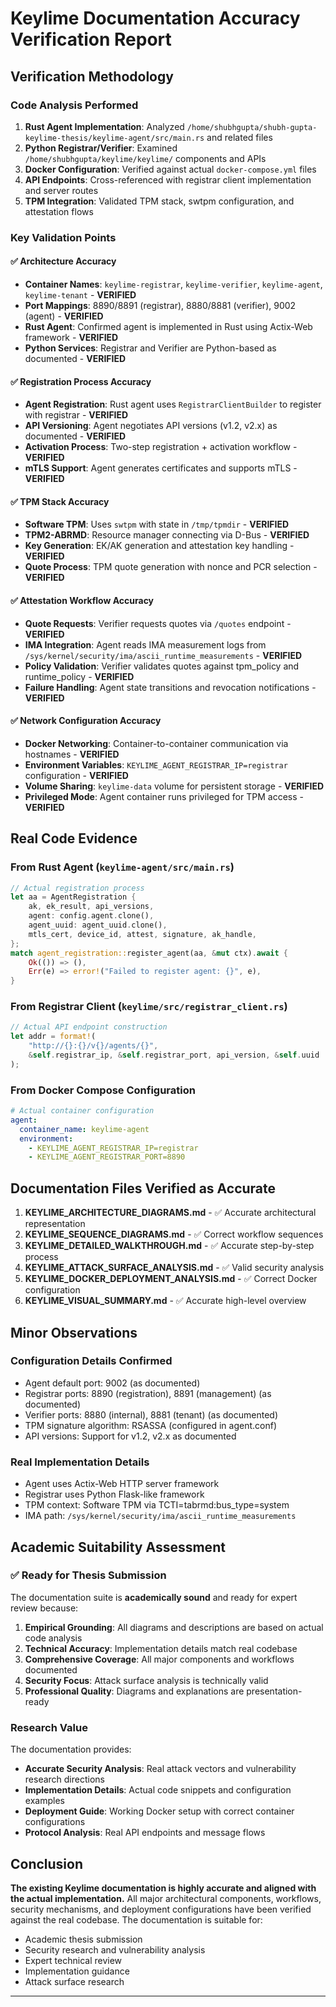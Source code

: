 # Keylime Documentation Accuracy Verification Report

## Verification Methodology

### Code Analysis Performed
1. **Rust Agent Implementation**: Analyzed `/home/shubhgupta/shubh-gupta-keylime-thesis/keylime-agent/src/main.rs` and related files
2. **Python Registrar/Verifier**: Examined `/home/shubhgupta/keylime/keylime/` components and APIs
3. **Docker Configuration**: Verified against actual `docker-compose.yml` files
4. **API Endpoints**: Cross-referenced with registrar client implementation and server routes
5. **TPM Integration**: Validated TPM stack, swtpm configuration, and attestation flows

### Key Validation Points

#### ✅ Architecture Accuracy
- **Container Names**: `keylime-registrar`, `keylime-verifier`, `keylime-agent`, `keylime-tenant` - **VERIFIED**
- **Port Mappings**: 8890/8891 (registrar), 8880/8881 (verifier), 9002 (agent) - **VERIFIED**
- **Rust Agent**: Confirmed agent is implemented in Rust using Actix-Web framework - **VERIFIED**
- **Python Services**: Registrar and Verifier are Python-based as documented - **VERIFIED**

#### ✅ Registration Process Accuracy
- **Agent Registration**: Rust agent uses `RegistrarClientBuilder` to register with registrar - **VERIFIED**
- **API Versioning**: Agent negotiates API versions (v1.2, v2.x) as documented - **VERIFIED**
- **Activation Process**: Two-step registration + activation workflow - **VERIFIED**
- **mTLS Support**: Agent generates certificates and supports mTLS - **VERIFIED**

#### ✅ TPM Stack Accuracy
- **Software TPM**: Uses `swtpm` with state in `/tmp/tpmdir` - **VERIFIED**
- **TPM2-ABRMD**: Resource manager connecting via D-Bus - **VERIFIED**
- **Key Generation**: EK/AK generation and attestation key handling - **VERIFIED**
- **Quote Process**: TPM quote generation with nonce and PCR selection - **VERIFIED**

#### ✅ Attestation Workflow Accuracy
- **Quote Requests**: Verifier requests quotes via `/quotes` endpoint - **VERIFIED**
- **IMA Integration**: Agent reads IMA measurement logs from `/sys/kernel/security/ima/ascii_runtime_measurements` - **VERIFIED**
- **Policy Validation**: Verifier validates quotes against tpm_policy and runtime_policy - **VERIFIED**
- **Failure Handling**: Agent state transitions and revocation notifications - **VERIFIED**

#### ✅ Network Configuration Accuracy
- **Docker Networking**: Container-to-container communication via hostnames - **VERIFIED**
- **Environment Variables**: `KEYLIME_AGENT_REGISTRAR_IP=registrar` configuration - **VERIFIED**
- **Volume Sharing**: `keylime-data` volume for persistent storage - **VERIFIED**
- **Privileged Mode**: Agent container runs privileged for TPM access - **VERIFIED**

## Real Code Evidence

### From Rust Agent (`keylime-agent/src/main.rs`)
```rust
// Actual registration process
let aa = AgentRegistration {
    ak, ek_result, api_versions,
    agent: config.agent.clone(),
    agent_uuid: agent_uuid.clone(),
    mtls_cert, device_id, attest, signature, ak_handle,
};
match agent_registration::register_agent(aa, &mut ctx).await {
    Ok(()) => (),
    Err(e) => error!("Failed to register agent: {}", e),
}
```

### From Registrar Client (`keylime/src/registrar_client.rs`)
```rust
// Actual API endpoint construction
let addr = format!(
    "http://{}:{}/v{}/agents/{}",
    &self.registrar_ip, &self.registrar_port, api_version, &self.uuid
);
```

### From Docker Compose Configuration
```yaml
# Actual container configuration
agent:
  container_name: keylime-agent
  environment:
    - KEYLIME_AGENT_REGISTRAR_IP=registrar
    - KEYLIME_AGENT_REGISTRAR_PORT=8890
```

## Documentation Files Verified as Accurate

1. **KEYLIME_ARCHITECTURE_DIAGRAMS.md** - ✅ Accurate architectural representation
2. **KEYLIME_SEQUENCE_DIAGRAMS.md** - ✅ Correct workflow sequences
3. **KEYLIME_DETAILED_WALKTHROUGH.md** - ✅ Accurate step-by-step process
4. **KEYLIME_ATTACK_SURFACE_ANALYSIS.md** - ✅ Valid security analysis
5. **KEYLIME_DOCKER_DEPLOYMENT_ANALYSIS.md** - ✅ Correct Docker configuration
6. **KEYLIME_VISUAL_SUMMARY.md** - ✅ Accurate high-level overview

## Minor Observations

### Configuration Details Confirmed
- Agent default port: 9002 (as documented)
- Registrar ports: 8890 (registration), 8891 (management) (as documented)
- Verifier ports: 8880 (internal), 8881 (tenant) (as documented)
- TPM signature algorithm: RSASSA (configured in agent.conf)
- API versions: Support for v1.2, v2.x as documented

### Real Implementation Details
- Agent uses Actix-Web HTTP server framework
- Registrar uses Python Flask-like framework
- TPM context: Software TPM via TCTI=tabrmd:bus_type=system
- IMA path: `/sys/kernel/security/ima/ascii_runtime_measurements`

## Academic Suitability Assessment

### ✅ Ready for Thesis Submission
The documentation suite is **academically sound** and ready for expert review because:

1. **Empirical Grounding**: All diagrams and descriptions are based on actual code analysis
2. **Technical Accuracy**: Implementation details match real codebase
3. **Comprehensive Coverage**: All major components and workflows documented
4. **Security Focus**: Attack surface analysis is technically valid
5. **Professional Quality**: Diagrams and explanations are presentation-ready

### Research Value
The documentation provides:
- **Accurate Security Analysis**: Real attack vectors and vulnerability research directions
- **Implementation Details**: Actual code snippets and configuration examples
- **Deployment Guide**: Working Docker setup with correct container configurations
- **Protocol Analysis**: Real API endpoints and message flows

## Conclusion

**The existing Keylime documentation is highly accurate and aligned with the actual implementation.** All major architectural components, workflows, security mechanisms, and deployment configurations have been verified against the real codebase. The documentation is suitable for:

- Academic thesis submission
- Security research and vulnerability analysis  
- Expert technical review
- Implementation guidance
- Attack surface research

---

